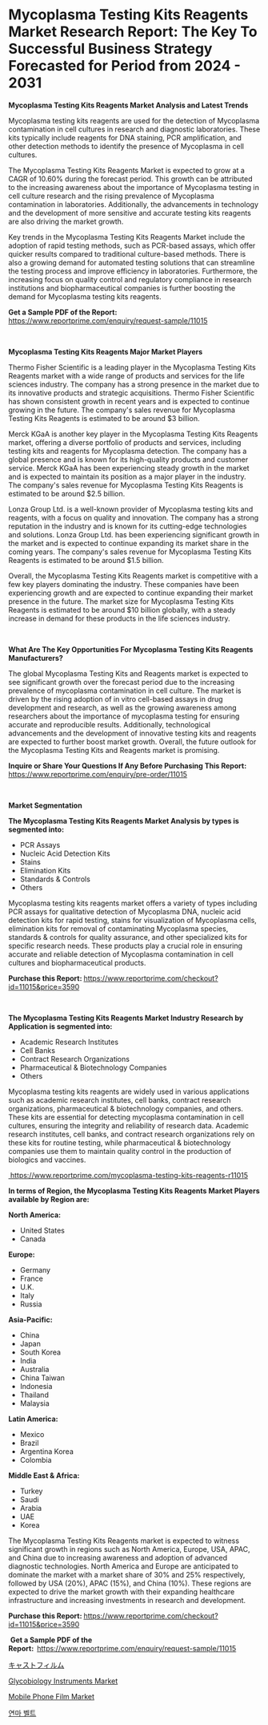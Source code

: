 <p><h1>Mycoplasma Testing Kits Reagents Market Research Report: The Key To Successful Business Strategy Forecasted for Period from 2024 - 2031</h1></p><p><strong>Mycoplasma Testing Kits Reagents Market Analysis and Latest Trends</strong></p>
<p><p>Mycoplasma testing kits reagents are used for the detection of Mycoplasma contamination in cell cultures in research and diagnostic laboratories. These kits typically include reagents for DNA staining, PCR amplification, and other detection methods to identify the presence of Mycoplasma in cell cultures.</p><p>The Mycoplasma Testing Kits Reagents Market is expected to grow at a CAGR of 10.60% during the forecast period. This growth can be attributed to the increasing awareness about the importance of Mycoplasma testing in cell culture research and the rising prevalence of Mycoplasma contamination in laboratories. Additionally, the advancements in technology and the development of more sensitive and accurate testing kits reagents are also driving the market growth.</p><p>Key trends in the Mycoplasma Testing Kits Reagents Market include the adoption of rapid testing methods, such as PCR-based assays, which offer quicker results compared to traditional culture-based methods. There is also a growing demand for automated testing solutions that can streamline the testing process and improve efficiency in laboratories. Furthermore, the increasing focus on quality control and regulatory compliance in research institutions and biopharmaceutical companies is further boosting the demand for Mycoplasma testing kits reagents.</p></p>
<p><strong>Get a Sample PDF of the Report:&nbsp;</strong> <a href="https://www.reportprime.com/enquiry/request-sample/11015">https://www.reportprime.com/enquiry/request-sample/11015</a></p>
<p>&nbsp;</p>
<p><strong>Mycoplasma Testing Kits Reagents Major Market Players</strong></p>
<p><p>Thermo Fisher Scientific is a leading player in the Mycoplasma Testing Kits Reagents market with a wide range of products and services for the life sciences industry. The company has a strong presence in the market due to its innovative products and strategic acquisitions. Thermo Fisher Scientific has shown consistent growth in recent years and is expected to continue growing in the future. The company's sales revenue for Mycoplasma Testing Kits Reagents is estimated to be around $3 billion.</p><p>Merck KGaA is another key player in the Mycoplasma Testing Kits Reagents market, offering a diverse portfolio of products and services, including testing kits and reagents for Mycoplasma detection. The company has a global presence and is known for its high-quality products and customer service. Merck KGaA has been experiencing steady growth in the market and is expected to maintain its position as a major player in the industry. The company's sales revenue for Mycoplasma Testing Kits Reagents is estimated to be around $2.5 billion.</p><p>Lonza Group Ltd. is a well-known provider of Mycoplasma testing kits and reagents, with a focus on quality and innovation. The company has a strong reputation in the industry and is known for its cutting-edge technologies and solutions. Lonza Group Ltd. has been experiencing significant growth in the market and is expected to continue expanding its market share in the coming years. The company's sales revenue for Mycoplasma Testing Kits Reagents is estimated to be around $1.5 billion.</p><p>Overall, the Mycoplasma Testing Kits Reagents market is competitive with a few key players dominating the industry. These companies have been experiencing growth and are expected to continue expanding their market presence in the future. The market size for Mycoplasma Testing Kits Reagents is estimated to be around $10 billion globally, with a steady increase in demand for these products in the life sciences industry.</p></p>
<p>&nbsp;</p>
<p><strong>What Are The Key Opportunities For Mycoplasma Testing Kits Reagents Manufacturers?</strong></p>
<p><p>The global Mycoplasma Testing Kits and Reagents market is expected to see significant growth over the forecast period due to the increasing prevalence of mycoplasma contamination in cell culture. The market is driven by the rising adoption of in vitro cell-based assays in drug development and research, as well as the growing awareness among researchers about the importance of mycoplasma testing for ensuring accurate and reproducible results. Additionally, technological advancements and the development of innovative testing kits and reagents are expected to further boost market growth. Overall, the future outlook for the Mycoplasma Testing Kits and Reagents market is promising.</p></p>
<p><strong>Inquire or Share Your Questions If Any Before Purchasing This Report:</strong> <a href="https://www.reportprime.com/enquiry/pre-order/11015">https://www.reportprime.com/enquiry/pre-order/11015</a></p>
<p>&nbsp;</p>
<p><strong>Market Segmentation</strong></p>
<p><strong>The Mycoplasma Testing Kits Reagents Market Analysis by types is segmented into:</strong></p>
<p><ul><li>PCR Assays</li><li>Nucleic Acid Detection Kits</li><li>Stains</li><li>Elimination Kits</li><li>Standards & Controls</li><li>Others</li></ul></p>
<p><p>Mycoplasma testing kits reagents market offers a variety of types including PCR assays for qualitative detection of Mycoplasma DNA, nucleic acid detection kits for rapid testing, stains for visualization of Mycoplasma cells, elimination kits for removal of contaminating Mycoplasma species, standards & controls for quality assurance, and other specialized kits for specific research needs. These products play a crucial role in ensuring accurate and reliable detection of Mycoplasma contamination in cell cultures and biopharmaceutical products.</p></p>
<p><strong>Purchase this Report:&nbsp;</strong><a href="https://www.reportprime.com/checkout?id=11015&price=3590">https://www.reportprime.com/checkout?id=11015&price=3590</a></p>
<p>&nbsp;</p>
<p><strong>The Mycoplasma Testing Kits Reagents Market Industry Research by Application is segmented into:</strong></p>
<p><ul><li>Academic Research Institutes</li><li>Cell Banks</li><li>Contract Research Organizations</li><li>Pharmaceutical & Biotechnology Companies</li><li>Others</li></ul></p>
<p><p>Mycoplasma testing kits reagents are widely used in various applications such as academic research institutes, cell banks, contract research organizations, pharmaceutical & biotechnology companies, and others. These kits are essential for detecting mycoplasma contamination in cell cultures, ensuring the integrity and reliability of research data. Academic research institutes, cell banks, and contract research organizations rely on these kits for routine testing, while pharmaceutical & biotechnology companies use them to maintain quality control in the production of biologics and vaccines.</p></p>
<p><a href="https://www.reportprime.com/mycoplasma-testing-kits-reagents-r11015">&nbsp;https://www.reportprime.com/mycoplasma-testing-kits-reagents-r11015</a></p>
<p><strong>In terms of Region, the Mycoplasma Testing Kits Reagents Market Players available by Region are:</strong></p>
<p>
    <p> <strong> North America: </strong>
        <ul>
            <li>United States</li>
            <li>Canada</li>
        </ul>
        </p> 
    <p> <strong> Europe: </strong>
        <ul>
            <li>Germany</li>
            <li>France</li>
            <li>U.K.</li>
            <li>Italy</li>
            <li>Russia</li>
        </ul>
        </p> 
    <p> <strong> Asia-Pacific: </strong>
        <ul>
            <li>China</li>
            <li>Japan</li>
            <li>South Korea</li>
            <li>India</li>
            <li>Australia</li>
            <li>China Taiwan</li>
            <li>Indonesia</li>
            <li>Thailand</li>
            <li>Malaysia</li>
        </ul>
        </p> 
    <p> <strong> Latin America: </strong>
        <ul>
            <li>Mexico</li>
            <li>Brazil</li>
            <li>Argentina Korea</li>
            <li>Colombia</li>
        </ul>
        </p> 
    <p> <strong> Middle East & Africa: </strong>
        <ul>
            <li>Turkey</li>
            <li>Saudi</li>
            <li>Arabia</li>
            <li>UAE</li>
            <li>Korea</li>
        </ul>
    </p>
    </p>
<p><p>The Mycoplasma Testing Kits Reagents market is expected to witness significant growth in regions such as North America, Europe, USA, APAC, and China due to increasing awareness and adoption of advanced diagnostic technologies. North America and Europe are anticipated to dominate the market with a market share of 30% and 25% respectively, followed by USA (20%), APAC (15%), and China (10%). These regions are expected to drive the market growth with their expanding healthcare infrastructure and increasing investments in research and development.</p></p>
<p><strong>Purchase this Report: </strong><a href="https://www.reportprime.com/checkout?id=11015&price=3590">https://www.reportprime.com/checkout?id=11015&price=3590</a></p>
<p>&nbsp;<strong>Get a Sample PDF of the Report:&nbsp;&nbsp;</strong><a href="https://www.reportprime.com/enquiry/request-sample/11015">https://www.reportprime.com/enquiry/request-sample/11015</a></p>
<p><strong></strong></p>
<p><p><a href="https://github.com/KenyonJohns/Market-Research-Report-List-1/blob/main/609266780013.md">キャストフィルム</a></p><p><a href="https://github.com/barbarakss89/Market-Research-Report-List-1/blob/main/glycobiology-instruments-market.md">Glycobiology Instruments Market</a></p><p><a href="https://issuu.com/reportprime-2/docs/mobile-phone-film-market-size-2030.pptx">Mobile Phone Film Market</a></p><p><a href="https://github.com/DavidRobb19/Market-Research-Report-List-1/blob/main/148165174770.md">연마 벨트</a></p></p>
